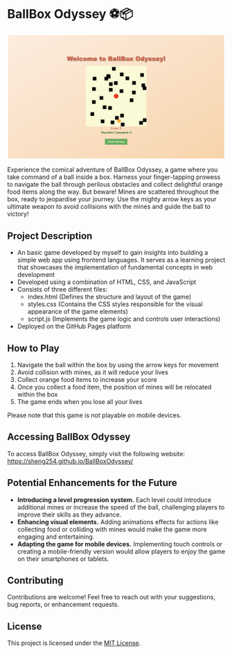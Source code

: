 # BallBox Odyssey ⚽📦

![BallBoxOdyssey](BallBoxOdyssey.png)

Experience the comical adventure of BallBox Odyssey, a game where you take command of a ball inside a box. Harness your finger-tapping prowess to navigate the ball through perilous obstacles and collect delightful orange food items along the way. But beware! Mines are scattered throughout the box, ready to jeopardise your journey. Use the mighty arrow keys as your ultimate weapon to avoid collisions with the mines and guide the ball to victory!

## Project Description
- An basic game developed by myself to gain insights into building a simple web app using frontend languages. It serves as a learning project that showcases the implementation of fundamental concepts in web development
- Developed using a combination of HTML, CSS, and JavaScript
- Consists of three different files:
  - index.html (Defines the structure and layout of the game)
  - styles.css (Contains the CSS styles responsible for the visual appearance of the game elements)
  - script.js (Implements the game logic and controls user interactions)
- Deployed on the GitHub Pages platform

## How to Play
1. Navigate the ball within the box by using the arrow keys for movement
2. Avoid collision with mines, as it will reduce your lives
3. Collect orange food items to increase your score
4. Once you collect a food item, the position of mines will be relocated within the box
5. The game ends when you lose all your lives

Please note that this game is not playable on mobile devices.

## Accessing BallBox Odyssey
To access BallBox Odyssey, simply visit the following website: https://sheng254.github.io/BallBoxOdyssey/

##  Potential Enhancements for the Future
- **Introducing a level progression system.** Each level could introduce additional mines or increase the speed of the ball, challenging players to improve their skills as they advance. 
- **Enhancing visual elements.** Adding animations effects for actions like collecting food or colliding with mines would make the game more engaging and entertaining.
- **Adapting the game for mobile devices.** Implementing touch controls or creating a mobile-friendly version would allow players to enjoy the game on their smartphones or tablets. 

## Contributing
Contributions are welcome! Feel free to reach out with your suggestions, bug reports, or enhancement requests.

## License
This project is licensed under the [MIT License](LICENSE).
